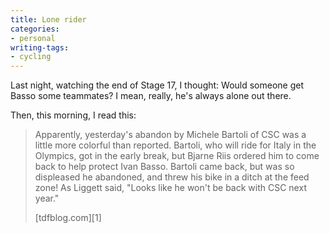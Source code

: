 ```yaml
---
title: Lone rider
categories:
- personal
writing-tags:
- cycling
---
```


Last night, watching the end of Stage 17, I thought: Would someone get Basso some teammates?  I mean, really, he's always alone out there.

Then, this morning, I read this:


> Apparently, yesterday's abandon by Michele Bartoli of CSC was a little more colorful than reported. Bartoli, who will ride for Italy in the Olympics, got in the early break, but Bjarne Riis ordered him to come back to help protect Ivan Basso. Bartoli came back, but was so displeased he abandoned, and threw his bike in a ditch at the feed zone! As Liggett said, "Looks like he won't be back with CSC next year."
> <footer>[tdfblog.com][1]</footer>

   [1]: http://www.tdfblog.com/2004/07/stage_18_underw.html
